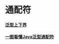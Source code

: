# 通配符

#### [泛型上下界](https://luan.ma/post/wildcard-generics/)

#### [一图看懂Java泛型通配符](https://blog.csdn.net/weixin_34185560/article/details/88894318)

